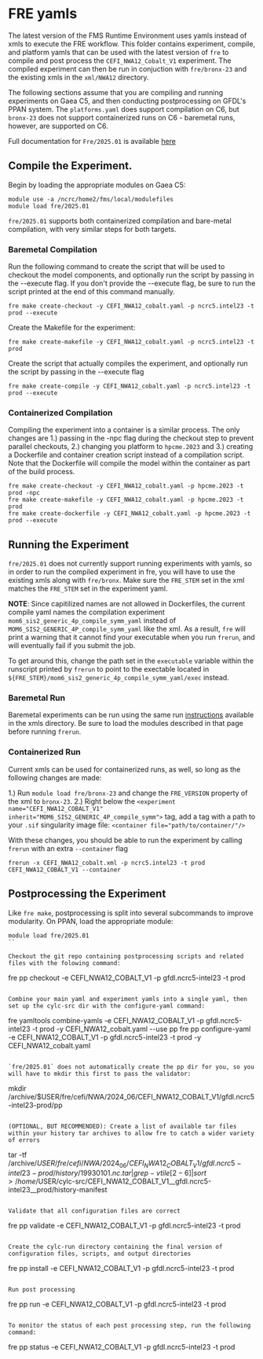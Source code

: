 # FRE yamls

The latest version of the FMS Runtime Environment uses yamls instead of xmls to execute the FRE workflow. This folder contains experiment, compile, and platform yamls that can be used with the latest version of `fre` to compile and post process the `CEFI_NWA12_Cobalt_V1` experiment. The compiled experiment can then be run in conjuction with `fre/bronx-23` and the existing xmls in the `xml/NWA12` directory. 

The following sections assume that you are compiling and running experiments on Gaea C5, and then conducting postprocessing on GFDL's PPAN system. The `platforms.yaml` does support compilation on C6, but `bronx-23` does not support containerized runs on C6 - baremetal runs, however, are supported on C6.

Full documentation for `Fre/2025.01` is available [here](https://noaa-gfdl.github.io/fre-cli/usage.html)

## Compile the Experiment. 

Begin by loading the appropriate modules on Gaea C5: 
```
module use -a /ncrc/home2/fms/local/modulefiles
module load fre/2025.01
```

`fre/2025.01` supports both containerized compilation and bare-metal compilation, with very similar steps for both targets. 

### Baremetal Compilation 

Run the following command to create the script that will be used to checkout the model components, and optionally run the script by passing in the --execute flag.
If you don't provide the --execute flag, be sure to run the script printed at the end of this command manually.
```
fre make create-checkout -y CEFI_NWA12_cobalt.yaml -p ncrc5.intel23 -t prod --execute
```

Create the Makefile for the experiment: 
```
fre make create-makefile -y CEFI_NWA12_cobalt.yaml -p ncrc5.intel23 -t prod
```

Create the script that actually compiles the experiment, and optionally run the script by passing in the --execute flag
```
fre make create-compile -y CEFI_NWA12_cobalt.yaml -p ncrc5.intel23 -t prod --execute
```

### Containerized Compilation

Compiling the experiment into a container is a similar process. The only changes are 1.) passing in the -npc flag during the checkout step to prevent parallel checkouts, 2.) changing you platform to `hpcme.2023` and 3.) creating a Dockerfile and container creation script instead of a compilation script. Note that the Dockerfile will compile the model within the container as part of the build process.

```
fre make create-checkout -y CEFI_NWA12_cobalt.yaml -p hpcme.2023 -t prod -npc
fre make create-makefile -y CEFI_NWA12_cobalt.yaml -p hpcme.2023 -t prod
fre make create-dockerfile -y CEFI_NWA12_cobalt.yaml -p hpcme.2023 -t prod --execute
```

## Running the Experiment

`fre/2025.01` does not currently support running experiments with yamls, so in order to run the compiled experiment in fre, you will have to use the existing xmls along with `fre/bronx`. Make sure the `FRE_STEM` set in the xml matches the `FRE_STEM` set in the experiment yaml.

**NOTE**: Since capitilized names are not allowed in Dockerfiles, the current compile yaml names the compilation experiment `mom6_sis2_generic_4p_compile_symm_yaml` instead of `MOM6_SIS2_GENERIC_4P_compile_symm_yaml` like the xml. As a result, `fre` will print a warning that it cannot find your executable when you run `frerun`, and will eventually fail if you submit the job.

To get around this, change the path set in the `executable` variable within the runscript printed by `frerun` to point to the exectable located in `${FRE_STEM}/mom6_sis2_generic_4p_compile_symm_yaml/exec` instead.

### Baremetal Run

Baremetal experiments can be run using the same run [instructions](https://github.com/NOAA-GFDL/CEFI-regional-MOM6/tree/main/xmls) available in the xmls directory. Be sure to load the modules described in that page before running `frerun`. 

### Containerized Run
Current xmls can be used for containerized runs, as well, so long as the following changes are made: 

1.) Run `module load fre/bronx-23` and change the `FRE_VERSION` property of the xml to `bronx-23`.
2.) Right below the `<experiment name="CEFI_NWA12_COBALT_V1" inherit="MOM6_SIS2_GENERIC_4P_compile_symm">` tag, add a tag with a path to your `.sif` singularity image file: 
    ```
    <container file="path/to/container/"/>
    ```

With these changes, you should be able to run the experiment by calling `frerun` with an extra `--container` flag
```
frerun -x CEFI_NWA12_cobalt.xml -p ncrc5.intel23 -t prod CEFI_NWA12_COBALT_V1 --container
```


## Postprocessing the Experiment
Like `fre make`, postprocessing is split into several subcommands to improve modularity. On PPAN, load the appropriate module: 
```
module load fre/2025.01
``

Checkout the git repo containing postprocessing scripts and related files with the folowing command:
```
fre pp checkout -e CEFI_NWA12_COBALT_V1 -p gfdl.ncrc5-intel23 -t prod
```

Combine your main yaml and experiment yamls into a single yaml, then set up the cylc-src dir with the configure-yaml command:
```
fre yamltools combine-yamls -e CEFI_NWA12_COBALT_V1 -p gfdl.ncrc5-intel23 -t prod -y CEFI_NWA12_cobalt.yaml --use pp
fre pp configure-yaml -e CEFI_NWA12_COBALT_V1 -p gfdl.ncrc5-intel23 -t prod -y CEFI_NWA12_cobalt.yaml
```

`fre/2025.01` does not automatically create the pp dir for you, so you will have to mkdir this first to pass the validator:
```
mkdir /archive/$USER/fre/cefi/NWA/2024_06/CEFI_NWA12_COBALT_V1/gfdl.ncrc5-intel23-prod/pp
```

(OPTIONAL, BUT RECOMMENDED): Create a list of available tar files within your history tar archives to allow fre to catch a wider variety of errors
```
tar -tf /archive/$USER/fre/cefi/NWA/2024_06/CEFI_NWA12_COBALT_V1/gfdl.ncrc5-intel23-prod/history/19930101.nc.tar | grep -v tile[2-6] | sort > /home/$USER/cylc-src/CEFI_NWA12_COBALT_V1__gfdl.ncrc5-intel23__prod/history-manifest
```
  
Validate that all configuration files are correct
```
fre pp validate -e CEFI_NWA12_COBALT_V1 -p gfdl.ncrc5-intel23 -t prod
```

Create the cylc-run directory containing the final version of configuration files, scripts, and output directories
```
fre pp install -e CEFI_NWA12_COBALT_V1 -p gfdl.ncrc5-intel23 -t prod
```

Run post processing
```
fre pp run -e CEFI_NWA12_COBALT_V1 -p gfdl.ncrc5-intel23 -t prod
```

To monitor the status of each post processing step, run the following command:
```
fre pp status -e CEFI_NWA12_COBALT_V1 -p gfdl.ncrc5-intel23 -t prod
```
